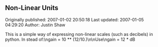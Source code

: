 ## Non-Linear Units

Originally published: 2007-01-02 20:50:18
Last updated: 2007-01-05 04:29:20
Author: Justin Shaw

This is a simple way of expressing non-linear scales (such as decibels) in python.  In stead of:\ngain = 10 ** (12/10.)\n\nUse\ngain = 12 * dB